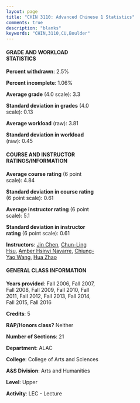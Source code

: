 ```yaml
---
layout: page
title: "CHIN 3110: Advanced Chinese 1 Statistics"
comments: true
description: "blanks"
keywords: "CHIN,3110,CU,Boulder"
---
```

<head>
<script src="https://ajax.googleapis.com/ajax/libs/jquery/2.1.3/jquery.min.js"></script>
<script src="https://dl.dropboxusercontent.com/s/pc42nxpaw1ea4o9/highcharts.js?dl=0"></script>
<!-- <script src="../assets/js/highcharts.js"></script> -->
<style type="text/css">@font-face {
	font-family: "Bebas Neue";
	src: url(https://www.filehosting.org/file/details/544349/BebasNeue Regular.otf) format("opentype");
	}
	h1.Bebas { 
		font-family: "Bebas Neue", Verdana, Tahoma;
	}
</style>
</head>
<body>
	<div id="container" style="float: right; width: 45%; height: 88%; margin-left: 2.5%; margin-right: 2.5%;"></div>
	<script language="JavaScript">
		$(document).ready(function() {
		var chart = {type: 'column'};
		var title = {text: 'Grade Distribution'};
		var xAxis = {categories: ['A','B','C','D','F'],crosshair: true};
		var yAxis = {min: 0,title: {text: 'Percentage'}};
		var tooltip = {headerFormat: '<center><b><span style="font-size:20px">{point.key}</span></b></center>',
		               pointFormat: '<td style="padding:0"><b>{point.y:.1f}%</b></td>',
		               footerFormat: '</table>',shared: true,useHTML: true};
		var plotOptions = {column: {pointPadding: 0.0,borderWidth: 0}};  
		var credits = {enabled: false};var series= [{name: 'Percent',data: [49.13,35.38,13.37,1.52,0.6,]}];
		var json = {};
		json.chart = chart;
		json.title = title;
		json.tooltip = tooltip;
		json.xAxis = xAxis;
		json.yAxis = yAxis;  
		json.series = series;
		json.plotOptions = plotOptions;  
		json.credits = credits;
		$('#container').highcharts(json);
	});
	</script>
</body>
			   
#### GRADE AND WORKLOAD STATISTICS

**Percent withdrawn**: 2.5%

**Percent incomplete**: 1.06%

**Average grade** (4.0 scale): 3.3

**Standard deviation in grades** (4.0 scale): 0.13

**Average workload** (raw): 3.81

**Standard deviation in workload** (raw): 0.45

#### COURSE AND INSTRUCTOR RATINGS/INFORMATION

**Average course rating** (6 point scale): 4.84

**Standard deviation in course rating** (6 point scale): 0.61

**Average instructor rating** (6 point scale): 5.1

**Standard deviation in instructor rating** (6 point scale): 0.61

**Instructors**: <a href='../../instructors/Jin_Chen'>Jin Chen</a>, <a href='../../instructors/Chun-Ling_Hsu'>Chun-Ling Hsu</a>, <a href='../../instructors/Amber_Hsinyi_Navarre'>Amber Hsinyi Navarre</a>, <a href='../../instructors/Chiung-Yao_Wang'>Chiung-Yao Wang</a>, <a href='../../instructors/Hua_Zhao'>Hua Zhao</a>

#### GENERAL CLASS INFORMATION

**Years provided**: Fall 2006, Fall 2007, Fall 2008, Fall 2009, Fall 2010, Fall 2011, Fall 2012, Fall 2013, Fall 2014, Fall 2015, Fall 2016

**Credits**: 5

**RAP/Honors class?** Neither

**Number of Sections**: 21

**Department**: ALAC

**College**: College of Arts and Sciences

**A&S Division**: Arts and Humanities

**Level**: Upper

**Activity**: LEC - Lecture
